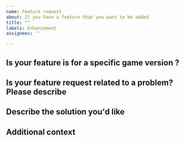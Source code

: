 ```yaml
---
name: Feature request
about: If you have a feature that you want to be added
title: ""
labels: Enhancement
assignees: ''

---
```


## Is your feature is for a specific game version ?

## Is your feature request related to a problem? Please describe
<!-- A clear and concise description of what the problem is. Ex. I'm always frustrated when [...] -->

## Describe the solution you'd like
<!-- A clear and concise description of what you want to happen. -->

## Additional context
<!-- Add any other context or screenshots about the feature request here. -->
